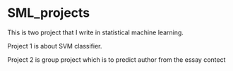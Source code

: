 # SML_projects
This is two project that I write in statistical machine learning.

Project 1 is about SVM classifier.

Project 2 is group project which is to predict author from the essay contect

